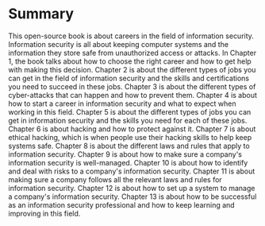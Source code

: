 # Summary

This open-source book is about careers in the field of information security. Information security is all about keeping computer systems and the information they store safe from unauthorized access or attacks. In Chapter 1, the book talks about how to choose the right career and how to get help with making this decision. Chapter 2 is about the different types of jobs you can get in the field of information security and the skills and certifications you need to succeed in these jobs. Chapter 3 is about the different types of cyber-attacks that can happen and how to prevent them. Chapter 4 is about how to start a career in information security and what to expect when working in this field. Chapter 5 is about the different types of jobs you can get in information security and the skills you need for each of these jobs. Chapter 6 is about hacking and how to protect against it. Chapter 7 is about ethical hacking, which is when people use their hacking skills to help keep systems safe. Chapter 8 is about the different laws and rules that apply to information security. Chapter 9 is about how to make sure a company's information security is well-managed. Chapter 10 is about how to identify and deal with risks to a company's information security. Chapter 11 is about making sure a company follows all the relevant laws and rules for information security. Chapter 12 is about how to set up a system to manage a company's information security. Chapter 13 is about how to be successful as an information security professional and how to keep learning and improving in this field.
